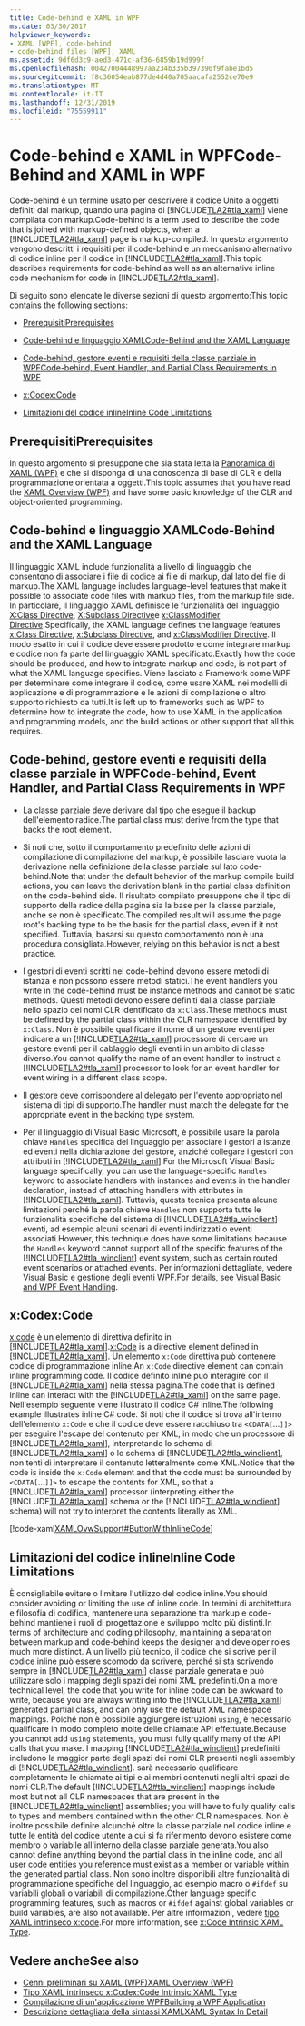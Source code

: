 ```yaml
---
title: Code-behind e XAML in WPF
ms.date: 03/30/2017
helpviewer_keywords:
- XAML [WPF], code-behind
- code-behind files [WPF], XAML
ms.assetid: 9df6d3c9-aed3-471c-af36-6859b19d999f
ms.openlocfilehash: 00427004448997aa234b335b397390f9fabe1bd5
ms.sourcegitcommit: f8c36054eab877de4d40a705aacafa2552ce70e9
ms.translationtype: MT
ms.contentlocale: it-IT
ms.lasthandoff: 12/31/2019
ms.locfileid: "75559911"
---
```

# <a name="code-behind-and-xaml-in-wpf"></a><span data-ttu-id="627d2-102">Code-behind e XAML in WPF</span><span class="sxs-lookup"><span data-stu-id="627d2-102">Code-Behind and XAML in WPF</span></span>
<a name="introduction"></a><span data-ttu-id="627d2-103">Code-behind è un termine usato per descrivere il codice Unito a oggetti definiti dal markup, quando una pagina di [!INCLUDE[TLA2#tla_xaml](../../../../includes/tla2sharptla-xaml-md.md)] viene compilata con markup.</span><span class="sxs-lookup"><span data-stu-id="627d2-103">Code-behind is a term used to describe the code that is joined with markup-defined objects, when a [!INCLUDE[TLA2#tla_xaml](../../../../includes/tla2sharptla-xaml-md.md)] page is markup-compiled.</span></span> <span data-ttu-id="627d2-104">In questo argomento vengono descritti i requisiti per il code-behind e un meccanismo alternativo di codice inline per il codice in [!INCLUDE[TLA2#tla_xaml](../../../../includes/tla2sharptla-xaml-md.md)].</span><span class="sxs-lookup"><span data-stu-id="627d2-104">This topic describes requirements for code-behind as well as an alternative inline code mechanism for code in [!INCLUDE[TLA2#tla_xaml](../../../../includes/tla2sharptla-xaml-md.md)].</span></span>  
  
 <span data-ttu-id="627d2-105">Di seguito sono elencate le diverse sezioni di questo argomento:</span><span class="sxs-lookup"><span data-stu-id="627d2-105">This topic contains the following sections:</span></span>  
  
- [<span data-ttu-id="627d2-106">Prerequisiti</span><span class="sxs-lookup"><span data-stu-id="627d2-106">Prerequisites</span></span>](#Prerequisites)  
  
- [<span data-ttu-id="627d2-107">Code-behind e linguaggio XAML</span><span class="sxs-lookup"><span data-stu-id="627d2-107">Code-Behind and the XAML Language</span></span>](#codebehind_and_the_xaml_language)  
  
- [<span data-ttu-id="627d2-108">Code-behind, gestore eventi e requisiti della classe parziale in WPF</span><span class="sxs-lookup"><span data-stu-id="627d2-108">Code-behind, Event Handler, and Partial Class Requirements in WPF</span></span>](#Code_behind__Event_Handler__and_Partial_Class)  
  
- [<span data-ttu-id="627d2-109">x:Code</span><span class="sxs-lookup"><span data-stu-id="627d2-109">x:Code</span></span>](#x_Code)  
  
- [<span data-ttu-id="627d2-110">Limitazioni del codice inline</span><span class="sxs-lookup"><span data-stu-id="627d2-110">Inline Code Limitations</span></span>](#Inline_Code_Limitations)  
  
<a name="Prerequisites"></a>   
## <a name="prerequisites"></a><span data-ttu-id="627d2-111">Prerequisiti</span><span class="sxs-lookup"><span data-stu-id="627d2-111">Prerequisites</span></span>  
 <span data-ttu-id="627d2-112">In questo argomento si presuppone che sia stata letta la [Panoramica di XAML (WPF)](../../../desktop-wpf/fundamentals/xaml.md) e che si disponga di una conoscenza di base di CLR e della programmazione orientata a oggetti.</span><span class="sxs-lookup"><span data-stu-id="627d2-112">This topic assumes that you have read the [XAML Overview (WPF)](../../../desktop-wpf/fundamentals/xaml.md) and have some basic knowledge of the CLR and object-oriented programming.</span></span>  
  
<a name="codebehind_and_the_xaml_language"></a>   
## <a name="code-behind-and-the-xaml-language"></a><span data-ttu-id="627d2-113">Code-behind e linguaggio XAML</span><span class="sxs-lookup"><span data-stu-id="627d2-113">Code-Behind and the XAML Language</span></span>  
 <span data-ttu-id="627d2-114">Il linguaggio XAML include funzionalità a livello di linguaggio che consentono di associare i file di codice ai file di markup, dal lato del file di markup.</span><span class="sxs-lookup"><span data-stu-id="627d2-114">The XAML language includes language-level features that make it possible to associate code files with markup files, from the markup file side.</span></span> <span data-ttu-id="627d2-115">In particolare, il linguaggio XAML definisce le funzionalità del linguaggio [X:Class Directive](../../../desktop-wpf/xaml-services/xclass-directive.md), [X:Subclass Directive](../../../desktop-wpf/xaml-services/xsubclass-directive.md)e [x:ClassModifier Directive](../../../desktop-wpf/xaml-services/xclassmodifier-directive.md).</span><span class="sxs-lookup"><span data-stu-id="627d2-115">Specifically, the XAML language defines the language features [x:Class Directive](../../../desktop-wpf/xaml-services/xclass-directive.md), [x:Subclass Directive](../../../desktop-wpf/xaml-services/xsubclass-directive.md), and [x:ClassModifier Directive](../../../desktop-wpf/xaml-services/xclassmodifier-directive.md).</span></span> <span data-ttu-id="627d2-116">Il modo esatto in cui il codice deve essere prodotto e come integrare markup e codice non fa parte del linguaggio XAML specificato.</span><span class="sxs-lookup"><span data-stu-id="627d2-116">Exactly how the code should be produced, and how to integrate markup and code, is not part of what the XAML language specifies.</span></span> <span data-ttu-id="627d2-117">Viene lasciato a Framework come WPF per determinare come integrare il codice, come usare XAML nei modelli di applicazione e di programmazione e le azioni di compilazione o altro supporto richiesto da tutti.</span><span class="sxs-lookup"><span data-stu-id="627d2-117">It is left up to frameworks such as WPF to determine how to integrate the code, how to use XAML in the application and programming models, and the build actions or other support that all this requires.</span></span>  
  
<a name="Code_behind__Event_Handler__and_Partial_Class"></a>   
## <a name="code-behind-event-handler-and-partial-class-requirements-in-wpf"></a><span data-ttu-id="627d2-118">Code-behind, gestore eventi e requisiti della classe parziale in WPF</span><span class="sxs-lookup"><span data-stu-id="627d2-118">Code-behind, Event Handler, and Partial Class Requirements in WPF</span></span>  
  
- <span data-ttu-id="627d2-119">La classe parziale deve derivare dal tipo che esegue il backup dell'elemento radice.</span><span class="sxs-lookup"><span data-stu-id="627d2-119">The partial class must derive from the type that backs the root element.</span></span>  
  
- <span data-ttu-id="627d2-120">Si noti che, sotto il comportamento predefinito delle azioni di compilazione di compilazione del markup, è possibile lasciare vuota la derivazione nella definizione della classe parziale sul lato code-behind.</span><span class="sxs-lookup"><span data-stu-id="627d2-120">Note that under the default behavior of the markup compile build actions, you can leave the derivation blank in the partial class definition on the code-behind side.</span></span> <span data-ttu-id="627d2-121">Il risultato compilato presuppone che il tipo di supporto della radice della pagina sia la base per la classe parziale, anche se non è specificato.</span><span class="sxs-lookup"><span data-stu-id="627d2-121">The compiled result will assume the page root's backing type to be the basis for the partial class, even if it not specified.</span></span> <span data-ttu-id="627d2-122">Tuttavia, basarsi su questo comportamento non è una procedura consigliata.</span><span class="sxs-lookup"><span data-stu-id="627d2-122">However, relying on this behavior is not a best practice.</span></span>  
  
- <span data-ttu-id="627d2-123">I gestori di eventi scritti nel code-behind devono essere metodi di istanza e non possono essere metodi statici.</span><span class="sxs-lookup"><span data-stu-id="627d2-123">The event handlers you write in the code-behind must be instance methods and cannot be static methods.</span></span> <span data-ttu-id="627d2-124">Questi metodi devono essere definiti dalla classe parziale nello spazio dei nomi CLR identificato da `x:Class`.</span><span class="sxs-lookup"><span data-stu-id="627d2-124">These methods must be defined by the partial class within the CLR namespace identified by `x:Class`.</span></span> <span data-ttu-id="627d2-125">Non è possibile qualificare il nome di un gestore eventi per indicare a un [!INCLUDE[TLA2#tla_xaml](../../../../includes/tla2sharptla-xaml-md.md)] processore di cercare un gestore eventi per il cablaggio degli eventi in un ambito di classe diverso.</span><span class="sxs-lookup"><span data-stu-id="627d2-125">You cannot qualify the name of an event handler to instruct a [!INCLUDE[TLA2#tla_xaml](../../../../includes/tla2sharptla-xaml-md.md)] processor to look for an event handler for event wiring in a different class scope.</span></span>  
  
- <span data-ttu-id="627d2-126">Il gestore deve corrispondere al delegato per l'evento appropriato nel sistema di tipi di supporto.</span><span class="sxs-lookup"><span data-stu-id="627d2-126">The handler must match the delegate for the appropriate event in the backing type system.</span></span>  
  
- <span data-ttu-id="627d2-127">Per il linguaggio di Visual Basic Microsoft, è possibile usare la parola chiave `Handles` specifica del linguaggio per associare i gestori a istanze ed eventi nella dichiarazione del gestore, anziché collegare i gestori con attributi in [!INCLUDE[TLA2#tla_xaml](../../../../includes/tla2sharptla-xaml-md.md)].</span><span class="sxs-lookup"><span data-stu-id="627d2-127">For the Microsoft Visual Basic language specifically, you can use the language-specific `Handles` keyword to associate handlers with instances and events in the handler declaration, instead of attaching handlers with attributes in [!INCLUDE[TLA2#tla_xaml](../../../../includes/tla2sharptla-xaml-md.md)].</span></span> <span data-ttu-id="627d2-128">Tuttavia, questa tecnica presenta alcune limitazioni perché la parola chiave `Handles` non supporta tutte le funzionalità specifiche del sistema di [!INCLUDE[TLA2#tla_winclient](../../../../includes/tla2sharptla-winclient-md.md)] eventi, ad esempio alcuni scenari di eventi indirizzati o eventi associati.</span><span class="sxs-lookup"><span data-stu-id="627d2-128">However, this technique does have some limitations because the `Handles` keyword cannot support all of the specific features of the [!INCLUDE[TLA2#tla_winclient](../../../../includes/tla2sharptla-winclient-md.md)] event system, such as certain routed event scenarios or attached events.</span></span> <span data-ttu-id="627d2-129">Per informazioni dettagliate, vedere [Visual Basic e gestione degli eventi WPF](visual-basic-and-wpf-event-handling.md).</span><span class="sxs-lookup"><span data-stu-id="627d2-129">For details, see [Visual Basic and WPF Event Handling](visual-basic-and-wpf-event-handling.md).</span></span>  
  
<a name="x_Code"></a>   
## <a name="xcode"></a><span data-ttu-id="627d2-130">x:Code</span><span class="sxs-lookup"><span data-stu-id="627d2-130">x:Code</span></span>  
 <span data-ttu-id="627d2-131">[x:code](../../../desktop-wpf/xaml-services/xcode-intrinsic-xaml-type.md) è un elemento di direttiva definito in [!INCLUDE[TLA2#tla_xaml](../../../../includes/tla2sharptla-xaml-md.md)].</span><span class="sxs-lookup"><span data-stu-id="627d2-131">[x:Code](../../../desktop-wpf/xaml-services/xcode-intrinsic-xaml-type.md) is a directive element defined in [!INCLUDE[TLA2#tla_xaml](../../../../includes/tla2sharptla-xaml-md.md)].</span></span> <span data-ttu-id="627d2-132">Un elemento `x:Code` direttiva può contenere codice di programmazione inline.</span><span class="sxs-lookup"><span data-stu-id="627d2-132">An `x:Code` directive element can contain inline programming code.</span></span> <span data-ttu-id="627d2-133">Il codice definito inline può interagire con il [!INCLUDE[TLA2#tla_xaml](../../../../includes/tla2sharptla-xaml-md.md)] nella stessa pagina.</span><span class="sxs-lookup"><span data-stu-id="627d2-133">The code that is defined inline can interact with the [!INCLUDE[TLA2#tla_xaml](../../../../includes/tla2sharptla-xaml-md.md)] on the same page.</span></span> <span data-ttu-id="627d2-134">Nell'esempio seguente viene illustrato il codice C# inline.</span><span class="sxs-lookup"><span data-stu-id="627d2-134">The following example illustrates inline C# code.</span></span> <span data-ttu-id="627d2-135">Si noti che il codice si trova all'interno dell'elemento `x:Code` e che il codice deve essere racchiuso tra `<CDATA[`...`]]>` per eseguire l'escape del contenuto per XML, in modo che un processore di [!INCLUDE[TLA2#tla_xaml](../../../../includes/tla2sharptla-xaml-md.md)], interpretando lo schema di [!INCLUDE[TLA2#tla_xaml](../../../../includes/tla2sharptla-xaml-md.md)] o lo schema di [!INCLUDE[TLA2#tla_winclient](../../../../includes/tla2sharptla-winclient-md.md)], non tenti di interpretare il contenuto letteralmente come XML.</span><span class="sxs-lookup"><span data-stu-id="627d2-135">Notice that the code is inside the `x:Code` element and that the code must be surrounded by `<CDATA[`...`]]>` to escape the contents for XML, so that a [!INCLUDE[TLA2#tla_xaml](../../../../includes/tla2sharptla-xaml-md.md)] processor (interpreting either the [!INCLUDE[TLA2#tla_xaml](../../../../includes/tla2sharptla-xaml-md.md)] schema or the [!INCLUDE[TLA2#tla_winclient](../../../../includes/tla2sharptla-winclient-md.md)] schema) will not try to interpret the contents literally as XML.</span></span>  
  
 [!code-xaml[XAMLOvwSupport#ButtonWithInlineCode](~/samples/snippets/csharp/VS_Snippets_Wpf/XAMLOvwSupport/CSharp/page4.xaml#buttonwithinlinecode)]  
  
<a name="Inline_Code_Limitations"></a>   
## <a name="inline-code-limitations"></a><span data-ttu-id="627d2-136">Limitazioni del codice inline</span><span class="sxs-lookup"><span data-stu-id="627d2-136">Inline Code Limitations</span></span>  
 <span data-ttu-id="627d2-137">È consigliabile evitare o limitare l'utilizzo del codice inline.</span><span class="sxs-lookup"><span data-stu-id="627d2-137">You should consider avoiding or limiting the use of inline code.</span></span> <span data-ttu-id="627d2-138">In termini di architettura e filosofia di codifica, mantenere una separazione tra markup e code-behind mantiene i ruoli di progettazione e sviluppo molto più distinti.</span><span class="sxs-lookup"><span data-stu-id="627d2-138">In terms of architecture and coding philosophy, maintaining a separation between markup and code-behind keeps the designer and developer roles much more distinct.</span></span> <span data-ttu-id="627d2-139">A un livello più tecnico, il codice che si scrive per il codice inline può essere scomodo da scrivere, perché si sta scrivendo sempre in [!INCLUDE[TLA2#tla_xaml](../../../../includes/tla2sharptla-xaml-md.md)] classe parziale generata e può utilizzare solo i mapping degli spazi dei nomi XML predefiniti.</span><span class="sxs-lookup"><span data-stu-id="627d2-139">On a more technical level, the code that you write for inline code can be awkward to write, because you are always writing into the [!INCLUDE[TLA2#tla_xaml](../../../../includes/tla2sharptla-xaml-md.md)] generated partial class, and can only use the default XML namespace mappings.</span></span> <span data-ttu-id="627d2-140">Poiché non è possibile aggiungere istruzioni `using`, è necessario qualificare in modo completo molte delle chiamate API effettuate.</span><span class="sxs-lookup"><span data-stu-id="627d2-140">Because you cannot add `using` statements, you must fully qualify many of the API calls that you make.</span></span> <span data-ttu-id="627d2-141">I mapping [!INCLUDE[TLA2#tla_winclient](../../../../includes/tla2sharptla-winclient-md.md)] predefiniti includono la maggior parte degli spazi dei nomi CLR presenti negli assembly di [!INCLUDE[TLA2#tla_winclient](../../../../includes/tla2sharptla-winclient-md.md)]. sarà necessario qualificare completamente le chiamate ai tipi e ai membri contenuti negli altri spazi dei nomi CLR.</span><span class="sxs-lookup"><span data-stu-id="627d2-141">The default [!INCLUDE[TLA2#tla_winclient](../../../../includes/tla2sharptla-winclient-md.md)] mappings include most but not all CLR namespaces that are present in the [!INCLUDE[TLA2#tla_winclient](../../../../includes/tla2sharptla-winclient-md.md)] assemblies; you will have to fully qualify calls to types and members contained within the other CLR namespaces.</span></span> <span data-ttu-id="627d2-142">Non è inoltre possibile definire alcunché oltre la classe parziale nel codice inline e tutte le entità del codice utente a cui si fa riferimento devono esistere come membro o variabile all'interno della classe parziale generata.</span><span class="sxs-lookup"><span data-stu-id="627d2-142">You also cannot define anything beyond the partial class in the inline code, and all user code entities you reference must exist as a member or variable within the generated partial class.</span></span> <span data-ttu-id="627d2-143">Non sono inoltre disponibili altre funzionalità di programmazione specifiche del linguaggio, ad esempio macro o `#ifdef` su variabili globali o variabili di compilazione.</span><span class="sxs-lookup"><span data-stu-id="627d2-143">Other language specific programming features, such as macros or `#ifdef` against global variables or build variables, are also not available.</span></span> <span data-ttu-id="627d2-144">Per altre informazioni, vedere [tipo XAML intrinseco x:code](../../../desktop-wpf/xaml-services/xcode-intrinsic-xaml-type.md).</span><span class="sxs-lookup"><span data-stu-id="627d2-144">For more information, see [x:Code Intrinsic XAML Type](../../../desktop-wpf/xaml-services/xcode-intrinsic-xaml-type.md).</span></span>  
  
## <a name="see-also"></a><span data-ttu-id="627d2-145">Vedere anche</span><span class="sxs-lookup"><span data-stu-id="627d2-145">See also</span></span>

- [<span data-ttu-id="627d2-146">Cenni preliminari su XAML (WPF)</span><span class="sxs-lookup"><span data-stu-id="627d2-146">XAML Overview (WPF)</span></span>](../../../desktop-wpf/fundamentals/xaml.md)
- [<span data-ttu-id="627d2-147">Tipo XAML intrinseco x:Code</span><span class="sxs-lookup"><span data-stu-id="627d2-147">x:Code Intrinsic XAML Type</span></span>](../../../desktop-wpf/xaml-services/xcode-intrinsic-xaml-type.md)
- [<span data-ttu-id="627d2-148">Compilazione di un'applicazione WPF</span><span class="sxs-lookup"><span data-stu-id="627d2-148">Building a WPF Application</span></span>](../app-development/building-a-wpf-application-wpf.md)
- [<span data-ttu-id="627d2-149">Descrizione dettagliata della sintassi XAML</span><span class="sxs-lookup"><span data-stu-id="627d2-149">XAML Syntax In Detail</span></span>](xaml-syntax-in-detail.md)
